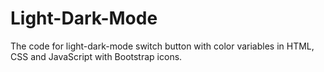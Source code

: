 # Light-Dark-Mode

The code for light-dark-mode switch button with color variables in HTML, CSS and JavaScript with Bootstrap icons.
